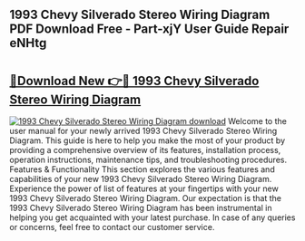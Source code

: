## 1993 Chevy Silverado Stereo Wiring Diagram PDF Download Free - Part-xjY User Guide Repair eNHtg

# <h2><a href="http://dfrwpd.blite.top/?on=1993+Chevy+Silverado+Stereo+Wiring+Diagram">🔗Download New 👉🔴 1993 Chevy Silverado Stereo Wiring Diagram</a></h2>

[![1993 Chevy Silverado Stereo Wiring Diagram download](https://i.imgur.com/lujVjoI.png)](http://dfrwpd.blite.top/?on=1993+Chevy+Silverado+Stereo+Wiring+Diagram)
Welcome to the user manual for your newly arrived 1993 Chevy Silverado Stereo Wiring Diagram. This guide is here to help you make the most of your product by providing a comprehensive overview of its features, installation process, operation instructions, maintenance tips, and troubleshooting procedures. Features & Functionality This section explores the various features and capabilities of your new 1993 Chevy Silverado Stereo Wiring Diagram. Experience the power of list of features at your fingertips with your new 1993 Chevy Silverado Stereo Wiring Diagram. Our expectation is that the 1993 Chevy Silverado Stereo Wiring Diagram has been instrumental in helping you get acquainted with your latest purchase. In case of any queries or concerns, feel free to contact our customer service.
